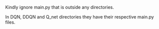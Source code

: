 Kindly ignore main.py that is outside any directories.

In DQN, DDQN and Q_net directories they have their respective main.py files.
